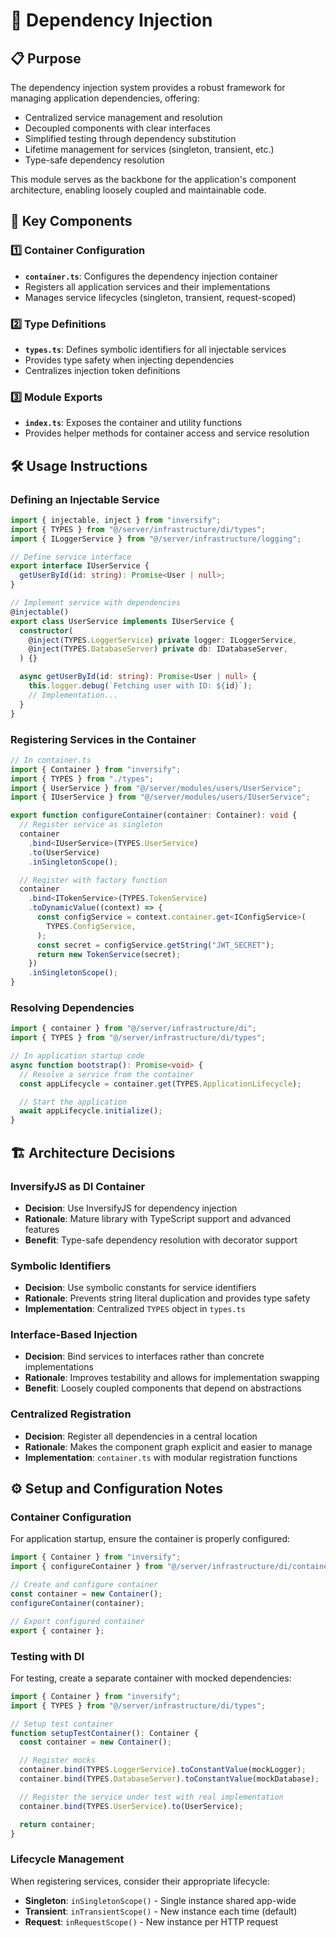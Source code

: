 # 💉 Dependency Injection

## 📋 Purpose

The dependency injection system provides a robust framework for managing application dependencies, offering:

- Centralized service management and resolution
- Decoupled components with clear interfaces
- Simplified testing through dependency substitution
- Lifetime management for services (singleton, transient, etc.)
- Type-safe dependency resolution

This module serves as the backbone for the application's component architecture, enabling loosely coupled and maintainable code.

## 🧩 Key Components

### 1️⃣ Container Configuration

- **`container.ts`**: Configures the dependency injection container
- Registers all application services and their implementations
- Manages service lifecycles (singleton, transient, request-scoped)

### 2️⃣ Type Definitions

- **`types.ts`**: Defines symbolic identifiers for all injectable services
- Provides type safety when injecting dependencies
- Centralizes injection token definitions

### 3️⃣ Module Exports

- **`index.ts`**: Exposes the container and utility functions
- Provides helper methods for container access and service resolution

## 🛠️ Usage Instructions

### Defining an Injectable Service

```typescript
import { injectable, inject } from "inversify";
import { TYPES } from "@/server/infrastructure/di/types";
import { ILoggerService } from "@/server/infrastructure/logging";

// Define service interface
export interface IUserService {
  getUserById(id: string): Promise<User | null>;
}

// Implement service with dependencies
@injectable()
export class UserService implements IUserService {
  constructor(
    @inject(TYPES.LoggerService) private logger: ILoggerService,
    @inject(TYPES.DatabaseServer) private db: IDatabaseServer,
  ) {}

  async getUserById(id: string): Promise<User | null> {
    this.logger.debug(`Fetching user with ID: ${id}`);
    // Implementation...
  }
}
```

### Registering Services in the Container

```typescript
// In container.ts
import { Container } from "inversify";
import { TYPES } from "./types";
import { UserService } from "@/server/modules/users/UserService";
import { IUserService } from "@/server/modules/users/IUserService";

export function configureContainer(container: Container): void {
  // Register service as singleton
  container
    .bind<IUserService>(TYPES.UserService)
    .to(UserService)
    .inSingletonScope();

  // Register with factory function
  container
    .bind<ITokenService>(TYPES.TokenService)
    .toDynamicValue((context) => {
      const configService = context.container.get<IConfigService>(
        TYPES.ConfigService,
      );
      const secret = configService.getString("JWT_SECRET");
      return new TokenService(secret);
    })
    .inSingletonScope();
}
```

### Resolving Dependencies

```typescript
import { container } from "@/server/infrastructure/di";
import { TYPES } from "@/server/infrastructure/di/types";

// In application startup code
async function bootstrap(): Promise<void> {
  // Resolve a service from the container
  const appLifecycle = container.get(TYPES.ApplicationLifecycle);

  // Start the application
  await appLifecycle.initialize();
}
```

## 🏗️ Architecture Decisions

### InversifyJS as DI Container

- **Decision**: Use InversifyJS for dependency injection
- **Rationale**: Mature library with TypeScript support and advanced features
- **Benefit**: Type-safe dependency resolution with decorator support

### Symbolic Identifiers

- **Decision**: Use symbolic constants for service identifiers
- **Rationale**: Prevents string literal duplication and provides type safety
- **Implementation**: Centralized `TYPES` object in `types.ts`

### Interface-Based Injection

- **Decision**: Bind services to interfaces rather than concrete implementations
- **Rationale**: Improves testability and allows for implementation swapping
- **Benefit**: Loosely coupled components that depend on abstractions

### Centralized Registration

- **Decision**: Register all dependencies in a central location
- **Rationale**: Makes the component graph explicit and easier to manage
- **Implementation**: `container.ts` with modular registration functions

## ⚙️ Setup and Configuration Notes

### Container Configuration

For application startup, ensure the container is properly configured:

```typescript
import { Container } from "inversify";
import { configureContainer } from "@/server/infrastructure/di/container";

// Create and configure container
const container = new Container();
configureContainer(container);

// Export configured container
export { container };
```

### Testing with DI

For testing, create a separate container with mocked dependencies:

```typescript
import { Container } from "inversify";
import { TYPES } from "@/server/infrastructure/di/types";

// Setup test container
function setupTestContainer(): Container {
  const container = new Container();

  // Register mocks
  container.bind(TYPES.LoggerService).toConstantValue(mockLogger);
  container.bind(TYPES.DatabaseServer).toConstantValue(mockDatabase);

  // Register the service under test with real implementation
  container.bind(TYPES.UserService).to(UserService);

  return container;
}
```

### Lifecycle Management

When registering services, consider their appropriate lifecycle:

- **Singleton**: `inSingletonScope()` - Single instance shared app-wide
- **Transient**: `inTransientScope()` - New instance each time (default)
- **Request**: `inRequestScope()` - New instance per HTTP request
